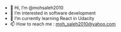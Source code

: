 - 👋 Hi, I’m @mohsaleh2010
- 👀 I’m interested in software development
- 🌱 I’m currently learning React in Udacity
- 📫 How to reach me : moh_saleh2010@yahoo.com

<!---
mohsaleh2010/mohsaleh2010 is a ✨ special ✨ repository because its `README.md` (this file) appears on your GitHub profile.
You can click the Preview link to take a look at your changes.
--->
